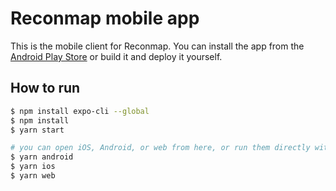 # Reconmap mobile app

This is the mobile client for Reconmap. You can install the app from the [Android Play Store](https://play.google.com/store/apps/dev?id=8672700637626524650) or build it and deploy it yourself.

## How to run

```sh
$ npm install expo-cli --global
$ npm install
$ yarn start

# you can open iOS, Android, or web from here, or run them directly with the commands below.
$ yarn android
$ yarn ios
$ yarn web
```
